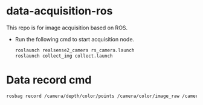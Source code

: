 # data-acquisition-ros
This repo is for image acquisition based on ROS.

- Run the following cmd to start acquisition node.
    ```bash
    roslaunch realsense2_camera rs_camera.launch 
    roslaunch collect_img collect.launch
    ```

# Data record cmd

```bash
rosbag record /camera/depth/color/points /camera/color/image_raw /camera/imu /mavros/imu/data /mavros/imu/data_raw 
```